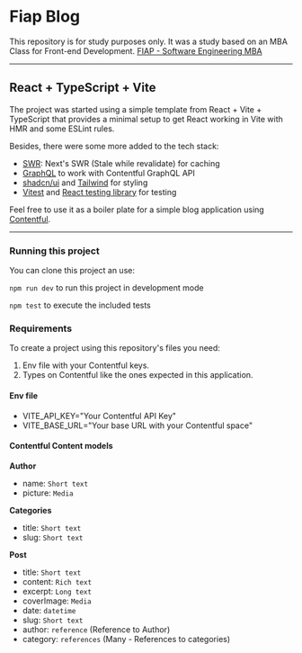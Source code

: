 # Fiap Blog

This repository is for study purposes only.
It was a study based on an MBA Class for Front-end Development.
[FIAP - Software Engineering MBA](https://www.fiap.com.br/mba/mba-em-engenharia-de-software/)

---

## React + TypeScript + Vite

The project was started using a simple template from React + Vite + TypeScript that provides a minimal setup to get React working in Vite with HMR and some ESLint rules.

Besides, there were some more added to the tech stack:

- [SWR](https://swr.vercel.app/): Next's SWR (Stale while revalidate) for caching
- [GraphQL](https://graphql.org/graphql-js/) to work with Contentful GraphQL API
- [shadcn/ui](https://ui.shadcn.com/) and [Tailwind](https://tailwindcss.com/) for styling
- [Vitest](https://vitest.dev/) and [React testing library](https://testing-library.com/docs/react-testing-library/intro/) for testing

Feel free to use it as a boiler plate for a simple blog application using [Contentful](https://www.contentful.com).

---

### Running this project

You can clone this project an use:

`npm run dev` to run this project in development mode

`npm test` to execute the included tests

### Requirements

To create a project using this repository's files you need:

1. Env file with your Contentful keys.
2. Types on Contentful like the ones expected in this application.

#### Env file

- VITE_API_KEY="Your Contentful API Key"
- VITE_BASE_URL="Your base URL with your Contentful space"

#### Contentful Content models

**Author**

- name: `Short text`
- picture: `Media`

**Categories**

- title: `Short text`
- slug: `Short text`

**Post**

- title: `Short text`
- content: `Rich text`
- excerpt: `Long text`
- coverImage: `Media`
- date: `datetime`
- slug: `Short text`
- author: `reference` (Reference to Author)
- category: `references` (Many - References to categories)
